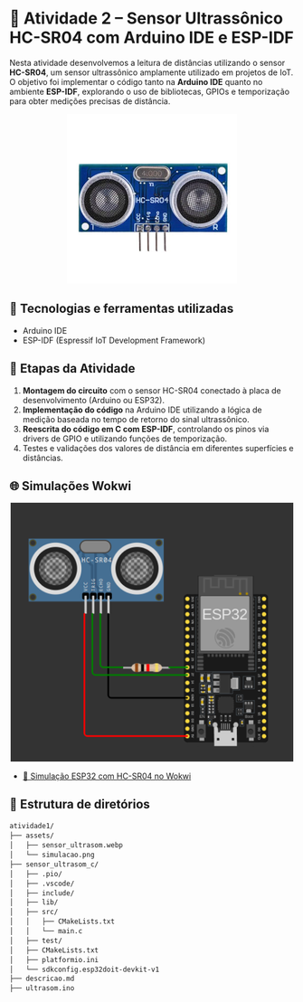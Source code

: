 # 📌 Atividade 2 – Sensor Ultrassônico HC-SR04 com Arduino IDE e ESP-IDF

Nesta atividade desenvolvemos a leitura de distâncias utilizando o sensor **HC-SR04**, um sensor ultrassônico amplamente utilizado em projetos de IoT. O objetivo foi implementar o código tanto na **Arduino IDE** quanto no ambiente **ESP-IDF**, explorando o uso de bibliotecas, GPIOs e temporização para obter medições precisas de distância.

<p align="center">
  <img src="./assets/sensor_ultrasom.webp" alt="hc-sr04" width="300">
</p>

## 🔧 Tecnologias e ferramentas utilizadas

- Arduino IDE
- ESP-IDF (Espressif IoT Development Framework)

## 🚀 Etapas da Atividade

1. **Montagem do circuito** com o sensor HC-SR04 conectado à placa de desenvolvimento (Arduino ou ESP32).
2. **Implementação do código** na Arduino IDE utilizando a lógica de medição baseada no tempo de retorno do sinal ultrassônico.
3. **Reescrita do código em C com ESP-IDF**, controlando os pinos via drivers de GPIO e utilizando funções de temporização.
4. Testes e validações dos valores de distância em diferentes superfícies e distâncias.

## 🌐 Simulações Wokwi


<p align="center">
  <img src="./assets/simulacao.png" alt="simulação" width="500">
</p>

- [🔗 Simulação ESP32 com HC-SR04 no Wokwi](https://wokwi.com/projects/428868399076983809)

## 📁 Estrutura de diretórios

```bash
atividade1/
├── assets/
│   ├── sensor_ultrasom.webp
│   └── simulacao.png
├── sensor_ultrasom_c/
│   ├── .pio/
│   ├── .vscode/
│   ├── include/
│   ├── lib/
│   ├── src/
│   │   ├── CMakeLists.txt
│   │   └── main.c
│   ├── test/
│   ├── CMakeLists.txt
│   ├── platformio.ini
│   └── sdkconfig.esp32doit-devkit-v1
├── descricao.md
├── ultrasom.ino

